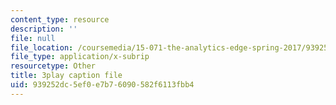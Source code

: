 ```yaml
---
content_type: resource
description: ''
file: null
file_location: /coursemedia/15-071-the-analytics-edge-spring-2017/939252dc5ef0e7b76090582f6113fbb4_pj_Ro7sFpUE.srt
file_type: application/x-subrip
resourcetype: Other
title: 3play caption file
uid: 939252dc-5ef0-e7b7-6090-582f6113fbb4
---
```


